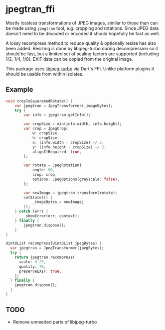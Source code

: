 # jpegtran_ffi

Mostly lossless transformations of JPEG images, similar to those than can be made using `jpegtran` tool, e.g. cropping and rotations. Since JPEG data doesn't need to be decoded or encoded it should hopefully be fast as well.

A lossy recompress method to reduce quality & optionally resize has also been added. Resizing is done by libjpeg-turbo during decompression so it should be fast, but a limited set of scaling factors are supported (including 1/2, 1/4, 1/8). EXIF data can be copied from the original image.

This package uses [libjpeg-turbo](https://libjpeg-turbo.org/) via Dart's FFI. Unlike platform plugins it should be usable from within isolates.

## Example

```dart
void cropToSquareAndRotate() {
    var jpegtran = JpegTransformer(_imageBytes);
    try {
        var info = jpegtran.getInfo();

        var cropSize = min(info.width, info.height);
        var crop = JpegCrop(
            w: cropSize,
            h: cropSize,
            x: (info.width - cropSize) ~/ 2,
            y: (info.height - cropSize) ~/ 2,
            alignIfRequired: true,
        );

        var rotate = JpegRotation(
            angle: 90,
            crop: crop,
            options: JpegOptions(grayscale: false),
        );

        var newImage = jpegtran.transform(rotate);
        setState(() {
            _imageBytes = newImage;
        });
    } catch (err) {
        _showError(err, context);
    } finally {
        jpegtran.dispose();
    }
}
```

```dart
Uint8List recompress(Uint8List jpegBytes) {
  var jpegtran = JpegTransformer(jpegBytes);
  try {
    return jpegtran.recompress(
      scale: 0.25,
      quality: 70,
      preserveEXIF: true,
    );
  } finally {
    jpegtran.dispose();
  }
}
```

## TODO

* Remove unneeded parts of libjpeg-turbo